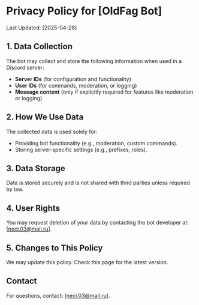 # Privacy Policy for [OldFag Bot]  

Last Updated: [2025-04-28]  

## 1. Data Collection  
The bot may collect and store the following information when used in a Discord server:  
- **Server IDs** (for configuration and functionality)  
- **User IDs** (for commands, moderation, or logging)  
- **Message content** (only if explicitly required for features like moderation or logging)  

## 2. How We Use Data  
The collected data is used solely for:  
- Providing bot functionality (e.g., moderation, custom commands).  
- Storing server-specific settings (e.g., prefixes, roles).  

## 3. Data Storage  
Data is stored securely and is not shared with third parties unless required by law.  

## 4. User Rights  
You may request deletion of your data by contacting the bot developer at: [neci.03@mail.ru].  

## 5. Changes to This Policy  
We may update this policy. Check this page for the latest version.  

## Contact  
For questions, contact: [neci.03@mail.ru].  
